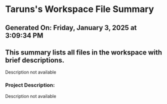 # Taruns's Workspace File Summary
## Generated On: Friday, January 3, 2025 at 3:09:34 PM
This summary lists all files in the workspace with brief descriptions.
---
Description not available 
### Project Description:
 Description not available
